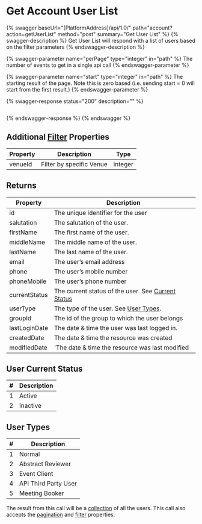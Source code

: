 # Get Account User List

{% swagger baseUrl="[PlatformAddress]/api/1.0/" path="account?action=getUserList" method="post" summary="Get User List" %}
{% swagger-description %}
Get User List will respond with a list of users based on the filter parameters
{% endswagger-description %}

{% swagger-parameter name="perPage" type="integer" in="path" %}
The number of events to get in a single api call
{% endswagger-parameter %}

{% swagger-parameter name="start" type="integer" in="path" %}
The starting result of the page. Note this is zero based (i.e. sending start = 0 will start from the first result.)
{% endswagger-parameter %}

{% swagger-response status="200" description="" %}
```
```
{% endswagger-response %}
{% endswagger %}

## Additional [Filter](../getting-started/interpreting-the-response/filtering.md) Properties

| Property | Description              | Type    |
| -------- | ------------------------ | ------- |
| venueId  | Filter by specific Venue | integer |

## Returns

| Property      | Description                                                                                |
| ------------- | ------------------------------------------------------------------------------------------ |
| id            | The unique identifier for the user                                                         |
| salutation    | The salutation of the user.                                                                |
| firstName     | The first name of the user.                                                                |
| middleName    | The middle name of the user.                                                               |
| lastName      | The last name of the user.                                                                 |
| email         | The user’s email address                                                                   |
| phone         | The user’s mobile number                                                                   |
| phoneMobile   | The user’s phone number                                                                    |
| currentStatus | The current status of the user. See [Current Status](get-user-list.md#user-current-status) |
| userType      | The type of the user. See [User Types](get-user-list.md#user-types).                       |
| groupId       | The id of the group to which the user belongs                                              |
| lastLoginDate | The date & time the user was last logged in.                                               |
| createdDate   | The date & time the resource was created                                                   |
| modifiedDate  | 'The date & time the resource was last modified                                            |

## User Current Status

| # | Description |
| - | ----------- |
| 1 | Active      |
| 2 | Inactive    |

## User Types

| # | Description          |
| - | -------------------- |
| 1 | Normal               |
| 2 | Abstract Reviewer    |
| 3 | Event Client         |
| 4 | API Third Party User |
| 5 | Meeting Booker       |

The result from this call will be a [collection](../getting-started/interpreting-the-response/collections.md) of all the users. This call also accepts the [pagination](../getting-started/interpreting-the-response/pagination.md) and [filter](../getting-started/interpreting-the-response/filtering.md) properties.
